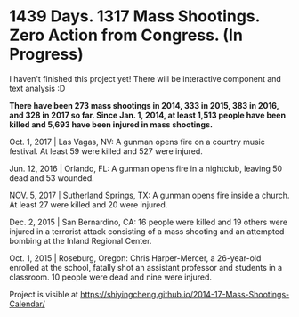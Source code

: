 # 1439 Days. 1317 Mass Shootings. Zero Action from Congress. (In Progress)

I haven't finished this project yet! There will be interactive component and text analysis :D

**There have been <span>273</span> mass shootings in 2014, <span>333</span> in 2015, <span>383</span> in 2016, and <span>328</span> in 2017 so far. Since Jan. 1, 2014, at least <span>1,513</span> people have been killed and <span>5,693</span> have been injured in mass shootings.**

Oct. 1, 2017 | Las Vagas, NV:
A gunman opens fire on a country music festival. At least 59 were killed and 527 were injured.

Jun. 12, 2016 | Orlando, FL:
A gunman opens fire in a nightclub, leaving 50 dead and 53 wounded.

NOV. 5, 2017 | Sutherland Springs, TX:
A gunman opens fire inside a church. At least 27 were killed and 20 were injured.

Dec. 2, 2015 | San Bernardino, CA:
16 people were killed and 19 others were injured in a terrorist attack consisting of a mass shooting and an attempted bombing at the Inland Regional Center.

Oct. 1, 2015 | Roseburg, Oregon:
Chris Harper-Mercer, a 26-year-old enrolled at the school, fatally shot an assistant professor and students in a classroom. 10 people were dead and nine were injured.



Project is visible at https://shiyingcheng.github.io/2014-17-Mass-Shootings-Calendar/

